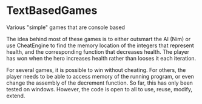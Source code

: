 # TextBasedGames
Various "simple" games that are console based

The idea behind most of these games is to either outsmart the AI (Nim) 
or use CheatEngine to find the memory location of the integers that represent
health, and the corresponding function that decreases health.
The player has won when the hero increases health rather than looses it each iteration.

For several games, it is possible to win without cheating. For others, the player needs
to be able to access memory of the running program, or even change the assembly of the decrement function.
So far, this has only been tested on windows. However, the code is open to all to use, reuse, modify, extend.
